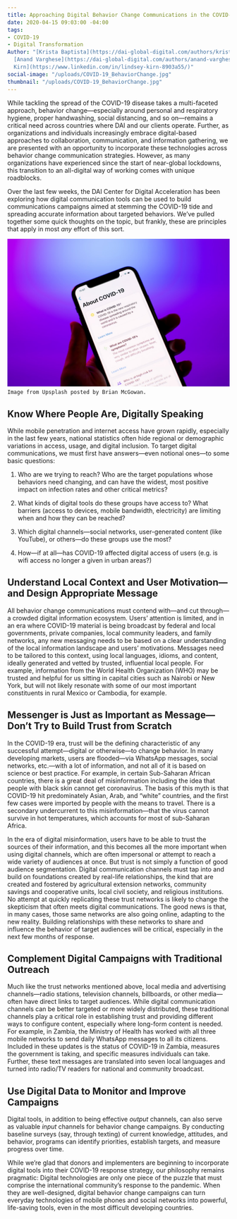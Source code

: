 ```yaml
---
title: Approaching Digital Behavior Change Communications in the COVID-19 Era
date: 2020-04-15 09:03:00 -04:00
tags:
- COVID-19
- Digital Transformation
Author: "[Krista Baptista](https://dai-global-digital.com/authors/krista-baptista/),
  [Anand Varghese](https://dai-global-digital.com/authors/anand-varghese/) and [Lindsey
  Kirn](https://www.linkedin.com/in/lindsey-kirn-8903a55/)"
social-image: "/uploads/COVID-19_BehaviorChange.jpg"
thumbnail: "/uploads/COVID-19_BehaviorChange.jpg"
---
```


While tackling the spread of the COVID-19 disease takes a multi-faceted approach, behavior change—especially around personal and respiratory hygiene, proper handwashing, social distancing, and so on—remains a critical need across countries where DAI and our clients operate. Further, as organizations and individuals increasingly embrace digital-based approaches to collaboration, communication, and information gathering, we are presented with an opportunity to incorporate these technologies across behavior change communication strategies. However, as many organizations have experienced since the start of near-global lockdowns, this transition to an all-digital way of working comes with unique roadblocks.

Over the last few weeks, the DAI Center for Digital Acceleration has been exploring how digital communication tools can be used to build communications campaigns aimed at stemming the COVID-19 tide and spreading accurate information about targeted behaviors. We’ve pulled together some quick thoughts on the topic, but frankly, these are principles that apply in most *any* effort of this sort.

![COVID-19_BehaviorChange.jpg](/uploads/COVID-19_BehaviorChange.jpg)`Image from Upsplash posted by Brian McGowan.`

## Know Where People Are, Digitally Speaking

While mobile penetration and internet access have grown rapidly, especially in the last few years, national statistics often hide regional or demographic variations in access, usage, and digital inclusion. To target digital communications, we must first have answers—even notional ones—to some basic questions:

1. Who are we trying to reach? Who are the target populations whose behaviors need changing, and can have the widest, most positive impact on infection rates and other critical metrics?

2. What kinds of digital tools do these groups have access to? What barriers (access to devices, mobile bandwidth, electricity) are limiting when and how they can be reached?

3. Which digital channels—social networks, user-generated content (like YouTube), or others—do these groups use the most?

4. How—if at all—has COVID-19 affected digital access of users (e.g. is wifi access no longer a given in urban areas?)

## Understand Local Context and User Motivation—and Design Appropriate Message

All behavior change communications must contend with—and cut through—a crowded digital information ecosystem. Users’ attention is limited, and in an era where COVID-19 material is being broadcast by federal and local governments, private companies, local community leaders, and family networks, any new messaging needs to be based on a clear understanding of the local information landscape and users’ motivations. Messages need to be tailored to this context, using local languages, idioms, and content, ideally generated and vetted by trusted, influential local people. For example, information from the World Health Organization (WHO) may be trusted and helpful for us sitting in capital cities such as Nairobi or New York, but will not likely resonate with some of our most important constituents in rural Mexico or Cambodia, for example.

## Messenger is Just as Important as Message—Don’t Try to Build Trust from Scratch

In the COVID-19 era, trust will be the defining characteristic of any successful attempt—digital or otherwise—to change behavior. In many developing markets, users are flooded—via WhatsApp messages, social networks, etc.—with a lot of information, and not all of it is based on science or best practice. For example, in certain Sub-Saharan African countries, there is a great deal of misinformation including the idea that people with black skin cannot get coronavirus. The basis of this myth is that COVID-19 hit predominately Asian, Arab, and “white” countries, and the first few cases were imported by people with the means to travel. There is a secondary undercurrent to this misinformation—that the virus cannot survive in hot temperatures, which accounts for most of sub-Saharan Africa.

In the era of digital misinformation, users have to be able to trust the sources of their information, and this becomes all the more important when using digital channels, which are often impersonal or attempt to reach a wide variety of audiences at once. But trust is not simply a function of good audience segmentation. Digital communication channels must tap into and build on foundations created by real-life relationships, the kind that are created and fostered by agricultural extension networks, community savings and cooperative units, local civil society, and religious institutions. No attempt at quickly replicating these trust networks is likely to change the skepticism that often meets digital communications. The good news is that, in many cases, those same networks are also going online, adapting to the new reality. Building relationships with these networks to share and influence the behavior of target audiences will be critical, especially in the next few months of response.

## Complement Digital Campaigns with Traditional Outreach

Much like the trust networks mentioned above, local media and advertising channels—radio stations, television channels, billboards, or other media—often have direct links to target audiences. While digital communication channels can be better targeted or more widely distributed, these traditional channels play a critical role in establishing trust and providing different ways to configure content, especially where long-form content is needed. For example, in Zambia, the Ministry of Health has worked with all three mobile networks to send daily WhatsApp messages to all its citizens. Included in these updates is the status of COVID-19 in Zambia, measures the government is taking, and specific measures individuals can take. Further, these text messages are translated into seven local languages and turned into radio/TV readers for national and community broadcast.

## Use Digital Data to Monitor and Improve Campaigns

Digital tools, in addition to being effective *output* channels, can also serve as valuable *input* channels for behavior change campaigns. By conducting baseline surveys (say, through texting) of current knowledge, attitudes, and behavior, programs can identify priorities, establish targets, and measure progress over time.

While we’re glad that donors and implementers are beginning to incorporate digital tools into their COVID-19 response strategy, our philosophy remains pragmatic: Digital technologies are only one piece of the puzzle that must comprise the international community’s response to the pandemic. When they are well-designed, digital behavior change campaigns can turn everyday technologies of mobile phones and social networks into powerful, life-saving tools, even in the most difficult developing countries.